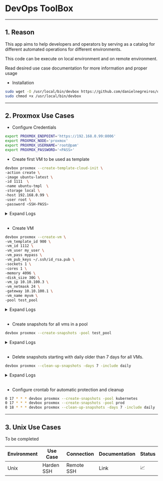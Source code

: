 <h1>DevOps ToolBox</h3>

___

## 1. Reason

This app aims to help developers and operators by serving as a catalog for different automated operations for different environments.

This code can be execute on local environment and on remote environment.

Read desired use case documentation for more information and proper usage

- Installation

```bash
sudo wget -O /usr/local/bin/devbox https://github.com/danielnegreiros/devbox/releases/download/latest/devbox
sudo chmod +x /usr/local/bin/devbox
```

___


## 2. Proxmox Use Cases



- Configure Credentials 

```bash
export PROXMOX_ENDPOINT='https://192.168.0.99:8006'
export PROXMOX_NODE='proxmox'
export PROXMOX_USERNAME='root@pam'
export PROXMOX_PASSWORD='<PASS>'
```


- Create first VM to be used as template

```bash
devbox proxmox --create-template-cloud-init \
-action create \
-image ubuntu-latest \
-id 1111  \
-name ubuntu-tmpl  \
-storage local \
-host 192.168.0.99 \
-user root \
-password <SSH-PASS>
```

<details> <summary>Expand Logs</summary>  

```bash
2024/04/04 23:26:37 Starting command: mkdir -pv /tmp/cloudinit
2024/04/04 23:26:37 Starting command: wget -P /tmp/cloudinit/ https://cloud-images.ubuntu.com/jammy/current/jammy-server-cloudimg-amd64.img
2024/04/04 23:27:23 Starting command: qm stop 1111
2024/04/04 23:27:23 Starting command: qm destroy 1111
2024/04/04 23:27:24 Starting command: qm create 1111 --memory 2048 --net0 virtio,bridge=vmbr0 --scsihw virtio-scsi-pci
2024/04/04 23:27:25 Starting command: qm set 1111 --scsi0 local:0,import-from=/tmp/cloudinit/jammy-server-cloudimg-amd64.img
2024/04/04 23:27:27 Starting command: qm set 1111 --ide2 local:cloudinit
2024/04/04 23:27:28 Starting command: qm set 1111 --boot order=scsi0
2024/04/04 23:27:29 Starting command: qm set 1111 --name ubuntu-tmpl
2024/04/04 23:27:29 Starting command: qm template 1111
``` 
</details>
<br />

- Create VM

```bash
devbox proxmox --create-vm \
-vm_template_id 900 \
-vm_id 1112 \
-vm_user my_user \
-vm_pass mypass \
-vm_pub_keys ~/.ssh/id_rsa.pub \
-sockets 1 \
-cores 1 \
-memory 4096 \
-disk_size 30G \
-vm_ip 10.10.100.3 \
-vm_netmask 24 \
-gateway 10.10.100.1 \
-vm_name myvm \
-pool test_pool 
```

<details> <summary>Expand Logs</summary>  

```bash
2024/04/04 23:27:54 POST /api2/json/access/ticket 200
2024/04/04 23:27:54 GET /api2/json/pools 200
2024/04/04 23:27:54 POST /api2/json/nodes/proxmox/qemu/1111/clone 200
2024/04/04 23:27:54 PUT /api2/json/nodes/proxmox/qemu/1112/config 200
2024/04/04 23:27:54 POST /api2/json/nodes/proxmox/qemu/1112/status/start 200
``` 
</details>
<br />

- Create snapshots for all vms in a pool

```bash
devbox proxmox --create-snapshots -pool test_pool
```

<details> <summary>Expand Logs</summary>  

```bash
2024/04/04 23:28:51 POST /api2/json/access/ticket 200
2024/04/04 23:28:51 GET /api2/json/pools/test_pool 200
2024/04/04 23:28:51 POST /api2/json/nodes/proxmox/qemu/1112/snapshot 200
``` 
</details>
<br />

- Delete snapshots starting with daily older than 7 days for all VMs.

```bash
devbox proxmox --clean-up-snapshots -days 7 -include daily
```

<details> <summary>Expand Logs</summary>  

```bash
2024/04/04 23:30:27 POST /api2/json/access/ticket 200
2024/04/04 23:30:27 GET /api2/json/nodes/proxmox/qemu 200
2024/04/04 23:30:27 GET /api2/json/nodes/proxmox/qemu/1111/snapshot 200
2024/04/04 23:30:27 DELETE /api2/json/nodes/proxmox/qemu/1112/snapshot/daily_2024-04-04__23_28_51 200
``` 
</details>
<br />


- Configure crontab for automatic protection and cleanup

```bash
0 17 * * * devbox proxmox --create-snapshots -pool kubernetes
0 17 * * * devbox proxmox --create-snapshots -pool prod
0 18 * * * devbox proxmox --clean-up-snapshots -days 7 -include daily
```


___

## 3. Unix Use Cases

To be completed

| Environment | Use Case                    | Connection       | Documentation | Status                       |
|-------------|-----------------------------|------------------|---------------|------------------------------|
| Unix        | Harden SSH                  | Remote SSH       | Link          | :chart_with_upwards_trend:   |

